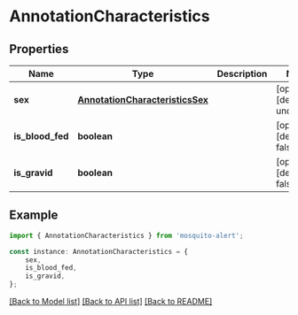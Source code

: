 # AnnotationCharacteristics


## Properties

Name | Type | Description | Notes
------------ | ------------- | ------------- | -------------
**sex** | [**AnnotationCharacteristicsSex**](AnnotationCharacteristicsSex.md) |  | [optional] [default to undefined]
**is_blood_fed** | **boolean** |  | [optional] [default to false]
**is_gravid** | **boolean** |  | [optional] [default to false]

## Example

```typescript
import { AnnotationCharacteristics } from 'mosquito-alert';

const instance: AnnotationCharacteristics = {
    sex,
    is_blood_fed,
    is_gravid,
};
```

[[Back to Model list]](../README.md#documentation-for-models) [[Back to API list]](../README.md#documentation-for-api-endpoints) [[Back to README]](../README.md)
